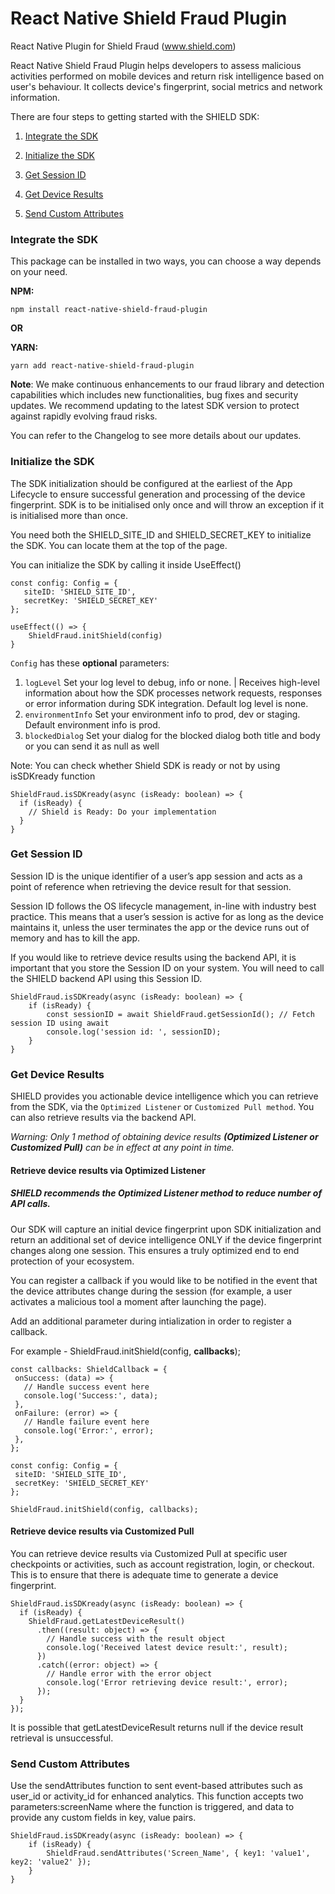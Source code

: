 # React Native Shield Fraud Plugin

React Native Plugin for Shield Fraud (www.shield.com)

React Native Shield Fraud Plugin helps developers to assess malicious activities performed on mobile devices and return risk intelligence based on user's behaviour. It collects device's fingerprint, social metrics and network information. 

There are four steps to getting started with the SHIELD SDK:

1. [Integrate the SDK](#integrate-the-sdk)

2. [Initialize the SDK](#initialize-the-sdk)

3. [Get Session ID](#get-session-id)

4. [Get Device Results](#get-device-results)

5. [Send Custom Attributes](#send-custom-attributes)


### Integrate the SDK

This package can be installed in two ways, you can choose a way depends on your need.

**NPM:**
```
npm install react-native-shield-fraud-plugin
```
**OR**

**YARN:**
```
yarn add react-native-shield-fraud-plugin
```

**Note**: We make continuous enhancements to our fraud library and detection capabilities which includes new functionalities, bug fixes and security updates. We recommend updating to the latest SDK version to protect against rapidly evolving fraud risks.

You can refer to the Changelog to see more details about our updates.

### Initialize the SDK

The SDK initialization should be configured at the earliest of the App Lifecycle to ensure successful generation and processing of the device fingerprint. SDK is to be initialised only once and will throw an exception if it is initialised more than once.


You need both the SHIELD_SITE_ID and SHIELD_SECRET_KEY to initialize the SDK. You can locate them at the top of the page.

You can initialize the SDK by calling it inside UseEffect() 

```
const config: Config = {
   siteID: 'SHIELD_SITE_ID',
   secretKey: 'SHIELD_SECRET_KEY'
};

useEffect(() => {
    ShieldFraud.initShield(config)
}
```

`Config` has these **optional** parameters:

1. `logLevel` Set your log level to debug, info or none. | Receives high-level information about how the SDK processes network requests, responses or error information during SDK integration. Default log level is none. 
2. `environmentInfo` Set your environment info to prod, dev or staging. Default environment info is prod.
3. `blockedDialog` Set your dialog for the blocked dialog both title and body or you can send it as null as well 

Note: You can check whether Shield SDK is ready or not by using isSDKready function

```
ShieldFraud.isSDKready(async (isReady: boolean) => {
  if (isReady) {
    // Shield is Ready: Do your implementation
  }
}
```

### Get Session ID
Session ID is the unique identifier of a user’s app session and acts as a point of reference when retrieving the device result for that session.


Session ID follows the OS lifecycle management, in-line with industry best practice. This means that a user’s session is active for as long as the device maintains it, unless the user terminates the app or the device runs out of memory and has to kill the app.

If you would like to retrieve device results using the backend API, it is important that you store the Session ID on your system. You will need to call the SHIELD backend API using this Session ID.

```
ShieldFraud.isSDKready(async (isReady: boolean) => {
    if (isReady) {
        const sessionID = await ShieldFraud.getSessionId(); // Fetch session ID using await
        console.log('session id: ', sessionID);
    }
}
```

### Get Device Results
SHIELD provides you actionable device intelligence which you can retrieve from the SDK, via the `Optimized Listener` or `Customized Pull method`. You can also retrieve results via the backend API.

*Warning: Only 1 method of obtaining device results **(Optimized Listener or Customized Pull)** can be in effect at any point in time.*

#### Retrieve device results via Optimized Listener

##### SHIELD recommends the Optimized Listener method to reduce number of API calls. #####

Our SDK will capture an initial device fingerprint upon SDK initialization and return an additional set of device intelligence ONLY if the device fingerprint changes along one session. This ensures a truly optimized end to end protection of your ecosystem.

You can register a callback if you would like to be notified in the event that the device attributes change during the session (for example, a user activates a malicious tool a moment after launching the page).

Add an additional parameter during intialization in order to register a callback. 

For example - ShieldFraud.initShield(config, **callbacks**);
 ```
 const callbacks: ShieldCallback = {
  onSuccess: (data) => {
    // Handle success event here
    console.log('Success:', data);
  },
  onFailure: (error) => {
    // Handle failure event here
    console.log('Error:', error);
  },
};

const config: Config = {
  siteID: 'SHIELD_SITE_ID',
  secretKey: 'SHIELD_SECRET_KEY'
};

ShieldFraud.initShield(config, callbacks);
 ```

#### Retrieve device results via Customized Pull
You can retrieve device results via Customized Pull at specific user checkpoints or activities, such as account registration, login, or checkout. This is to ensure that there is adequate time to generate a device fingerprint.

```
ShieldFraud.isSDKready(async (isReady: boolean) => {
  if (isReady) {
    ShieldFraud.getLatestDeviceResult()
      .then((result: object) => {
        // Handle success with the result object
        console.log('Received latest device result:', result);
      })
      .catch((error: object) => {
        // Handle error with the error object
        console.log('Error retrieving device result:', error);
      });
  }
});
```

It is possible that getLatestDeviceResult returns null if the device result retrieval is unsuccessful. 

### Send Custom Attributes

Use the sendAttributes function to sent event-based attributes such as user_id or activity_id for enhanced analytics. This function accepts two parameters:screenName where the function is triggered, and data to provide any custom fields in key, value pairs.

```
ShieldFraud.isSDKready(async (isReady: boolean) => {
    if (isReady) {
        ShieldFraud.sendAttributes('Screen_Name', { key1: 'value1', key2: 'value2' });
    }
}
```


